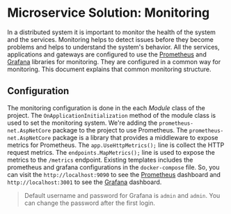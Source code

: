# Microservice Solution: Monitoring

In a distributed system it is important to monitor the health of the system and the services. Monitoring helps to detect issues before they become problems and helps to understand the system's behavior. All the services, applications and gateways are configured to use the [Prometheus](https://prometheus.io/) and [Grafana](https://grafana.com/) libraries for monitoring. They are configured in a common way for monitoring. This document explains that common monitoring structure.

## Configuration

The monitoring configuration is done in the each *Module* class of the project. The `OnApplicationInitialization` method of the module class is used to set the monitoring system. We're adding the `prometheus-net.AspNetCore` package to the project to use Prometheus. The `prometheus-net.AspNetCore` package is a library that provides a middleware to expose metrics for Prometheus. The `app.UseHttpMetrics();` line is collect the HTTP request metrics. The `endpoints.MapMetrics();` line is used to expose the metrics to the `/metrics` endpoint. Existing templates includes the prometheus and grafana configurations in the `docker-compose` file. So, you can visit the `http://localhost:9090` to see the [Prometheus](https://prometheus.io/) dashboard and `http://localhost:3001` to see the [Grafana](https://grafana.com/) dashboard. 

> Default username and password for Grafana is `admin` and `admin`. You can change the password after the first login.
